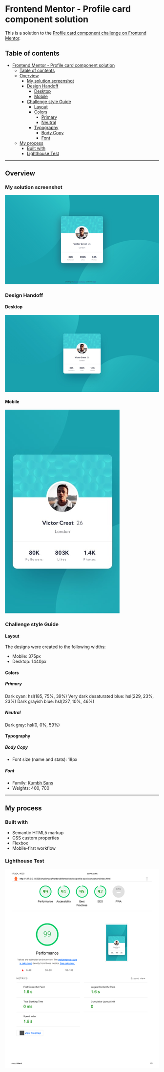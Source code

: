 # Frontend Mentor - Profile card component solution

This is a solution to the [Profile card component challenge on Frontend Mentor](https://www.frontendmentor.io/challenges/profile-card-component-cfArpWshJ). 

## Table of contents

- [Frontend Mentor - Profile card component solution](#frontend-mentor---profile-card-component-solution)
  - [Table of contents](#table-of-contents)
  - [Overview](#overview)
    - [My solution screenshot](#my-solution-screenshot)
    - [Design Handoff](#design-handoff)
      - [Desktop](#desktop)
      - [Mobile](#mobile)
    - [Challenge style Guide](#challenge-style-guide)
      - [Layout](#layout)
      - [Colors](#colors)
        - [Primary](#primary)
        - [Neutral](#neutral)
      - [Typography](#typography)
        - [Body Copy](#body-copy)
        - [Font](#font)
  - [My process](#my-process)
    - [Built with](#built-with)
    - [Lighthouse Test](#lighthouse-test)

---

## Overview

### My solution screenshot

![](./assets/screens/profile-card-component.jpg)

### Design Handoff

#### Desktop

![](./assets/design/desktop-design.jpg)

#### Mobile

![](./assets/design/mobile-design.jpg)

### Challenge style Guide

#### Layout

The designs were created to the following widths:

- Mobile: 375px
- Desktop: 1440px

#### Colors

##### Primary

Dark cyan: hsl(185, 75%, 39%)
Very dark desaturated blue: hsl(229, 23%, 23%)
Dark grayish blue: hsl(227, 10%, 46%)

##### Neutral

Dark gray: hsl(0, 0%, 59%)

#### Typography

##### Body Copy

- Font size (name and stats): 18px

##### Font

- Family: [Kumbh Sans](https://fonts.google.com/specimen/Kumbh+Sans)
- Weights: 400, 700

---

## My process

### Built with

- Semantic HTML5 markup
- CSS custom properties
- Flexbox
- Mobile-first workflow

### Lighthouse Test

![](./assets/screens/lighthouse-test.jpg)